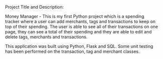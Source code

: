 Project Title and Description:

Money Manager - This is my first Python project which is a spending tracker where a user can add merchants, tags and transactions to keep on top of their spending. The user is able to see all of their transactions on one page, they can see a total of their spending and they are able to edit and delete tags, merchants and transactions. 

This application was built using Python, Flask and SQL. Some unit testing has been performed on the transaction, tag and merchant classes. 


